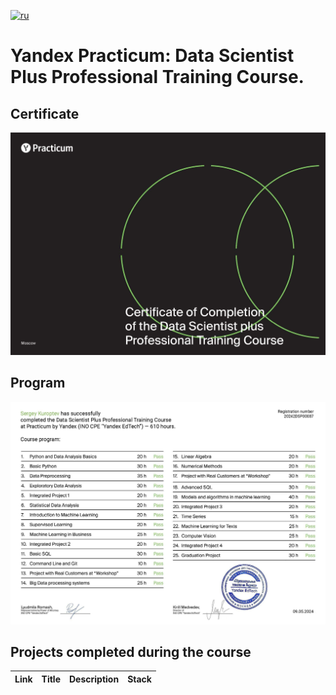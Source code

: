 [![ru](https://img.shields.io/badge/lang-ru-red.svg)](https://github.com/https://github.com/mrBrain101/Yandex_Practicum_projects/README.ru.md)

# Yandex Practicum: Data Scientist Plus Professional Training Course.

## Certificate
![Certificate](Certificate_en/certificate_en_Page_1.jpg)

## Program
![Program](Certificate_en/certificate_en_Page_2.jpg)

## Projects completed during the course
| Link | Title | Description | Stack |
|:--|:--|:--|:--|
